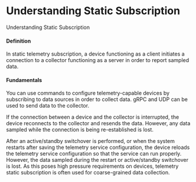 Understanding Static Subscription
=================================

Understanding Static Subscription

#### Definition

In static telemetry subscription, a device functioning as a client initiates a connection to a collector functioning as a server in order to report sampled data.


#### Fundamentals

You can use commands to configure telemetry-capable devices by subscribing to data sources in order to collect data. gRPC and UDP can be used to send data to the collector.

If the connection between a device and the collector is interrupted, the device reconnects to the collector and resends the data. However, any data sampled while the connection is being re-established is lost.

After an active/standby switchover is performed, or when the system restarts after saving the telemetry service configuration, the device reloads the telemetry service configuration so that the service can run properly. However, the data sampled during the restart or active/standby switchover is lost. As this poses high pressure requirements on devices, telemetry static subscription is often used for coarse-grained data collection.